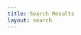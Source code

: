 ```yaml
---
title: Search Results
layout: search
---
```


<div id="hits">
  <!-- Hits widget will appear here -->
</div>